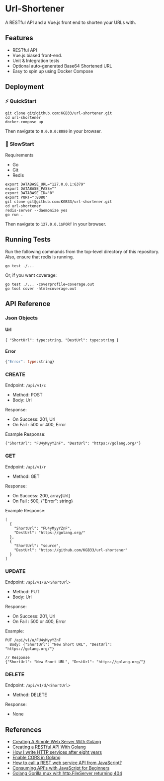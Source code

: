 
#  Url-Shortener

A RESTful API and a Vue.js front end to shorten your URLs with.


## Features
  - RESTful API
  - Vue.js biased front-end.
  - Unit & Integration tests
  - Optional auto-generated Base64 Shortened URL
  - Easy to spin up using Docker Compose
 
## Deployment

### :zap: QuickStart
```
git clone git@github.com:KGB33/url-shortener.git
cd url-shortener
docker-compose up
```
Then navigate to `0.0.0.0:8080` in your browser.


### :turtle: SlowStart

Requirements
  - Go
  - Git
  - Redis

```
export DATABASE_URL="127.0.0.1:6379"
export DATABASE_PASS=""
export DATABASE_ID="0"
export PORT=":8080"
git clone git@github.com:KGB33/url-shortener.git
cd url-shortener
redis-server --daemonize yes
go run .
```

Then navigate to `127.0.0.1$PORT` in your browser.
## Running Tests

Run the following commands from the top-level directory of this repository.
Also, ensure that redis is running.

```
go test ./...
```
Or, if you want coverage:
```
go test ./... -coverprofile=coverage.out
go tool cover -html=coverage.out
```
## API Reference

### Json Objects
#### Url
```
{ "ShortUrl": type:string, "DestUrl": type:string }
```
#### Error
```javascript
{"Error": type:string}
```

### CREATE
Endpoint: `/api/v1/c`
  - Method: POST
  - Body: Url

Response:
  - On Success: 201, Url
  - On Fail   : 500 or 400, Error

Example Response:
```
{"ShortUrl": "FU4yMyyYZnF", "DestUrl": "https://golang.org/"}
```

### GET
Endpoint: `/api/v1/r`
  - Method: GET

Response:
  - On Success: 200, array[Url]
  - On Fail   : 500, {"Error": string}

Example Response:
```
[
  {
    "ShortUrl": "FU4yMyyYZnF",
    "DestUrl": "https://golang.org/"
  },
  {
    "ShortUrl": "source",
    "DestUrl": "https://github.com/KGB33/url-shortener"
  }
]
```

### UPDATE
Endpoint: `/api/v1/u/<ShortUrl>`
  - Method: PUT
  - Body: Url

Response:
  - On Success: 201, Url
  - On Fail   : 500 or 400, Error

Example:
```
PUT /api/v1/u/FU4yMyyYZnF
  Body: {"ShortUrl": "New Short URL", "DestUrl": "https://golang.org/"}

// Response
{"ShortUrl": "New Short URL", "DestUrl": "https://golang.org/"}
```

### DELETE
Endpoint: `/api/v1/d/<ShortUrl>`
  - Method: DELETE

Response:
  - None
## References

  - [Creating A Simple Web Server With Golang](https://tutorialedge.net/golang/creating-simple-web-server-with-golang/)
  - [Creating a RESTful API With Golang](https://tutorialedge.net/golang/creating-restful-api-with-golang/)
  - [How I write HTTP services after eight years](https://pace.dev/blog/2018/05/09/how-I-write-http-services-after-eight-years.html)
  - [Enable CORS in Golang](https://stackoverflow.com/a/47368811/10587086)
  - [How to call a REST web service API from JavaScript?](https://stackoverflow.com/questions/36975619/how-to-call-a-rest-web-service-api-from-javascript/51854096)
  - [Consuming API's with JavaScript for Beginners](https://dev.to/gbudjeakp/consuming-api-s-with-javascript-for-beginners-13el)
  - [Golang Gorilla mux with http.FileServer returning 404](https://stackoverflow.com/questions/21234639/golang-gorilla-mux-with-http-fileserver-returning-404)
